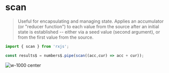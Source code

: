 # scan

> Useful for encapsulating and managing state. Applies an accumulator (or "reducer function") to each value from the source after an initial state is established -- either via a seed value (second argument), or from the first value from the source.

```typescript
import { scan } from 'rxjs';

const results$ = numbers$.pipe(scan((acc,cur) => acc + cur));
```

![w-1000 center](./assets/images/diagrams/operator_scan.svg)